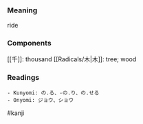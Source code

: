 ### Meaning

ride

### Components

[[千]]: thousand [[Radicals/木|木]]: tree; wood

### Readings

```
- Kunyomi: の.る、-の.り、の.せる
- Onyomi: ジョウ、ショウ
```

#kanji